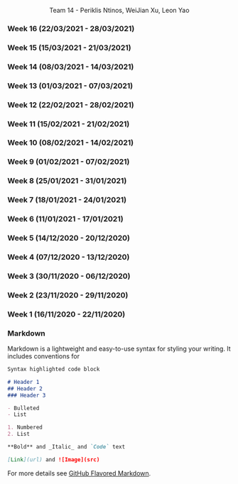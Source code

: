 <p style="text-align: center;">Team 14 - Periklis Ntinos, WeiJian Xu, Leon Yao</p>

### Week 16 (22/03/2021 - 28/03/2021)
### Week 15 (15/03/2021 - 21/03/2021)
### Week 14 (08/03/2021 - 14/03/2021)
### Week 13 (01/03/2021 - 07/03/2021)
### Week 12 (22/02/2021 - 28/02/2021)
### Week 11 (15/02/2021 - 21/02/2021)
### Week 10 (08/02/2021 - 14/02/2021)
### Week 9 (01/02/2021 - 07/02/2021)
### Week 8 (25/01/2021 - 31/01/2021)
### Week 7 (18/01/2021 - 24/01/2021)
### Week 6 (11/01/2021 - 17/01/2021)
### Week 5 (14/12/2020 - 20/12/2020)
### Week 4 (07/12/2020 - 13/12/2020)
### Week 3 (30/11/2020 - 06/12/2020)
### Week 2 (23/11/2020 - 29/11/2020)
### Week 1 (16/11/2020 - 22/11/2020)


### Markdown

Markdown is a lightweight and easy-to-use syntax for styling your writing. It includes conventions for

```markdown
Syntax highlighted code block

# Header 1
## Header 2
### Header 3

- Bulleted
- List

1. Numbered
2. List

**Bold** and _Italic_ and `Code` text

[Link](url) and ![Image](src)
```

For more details see [GitHub Flavored Markdown](https://guides.github.com/features/mastering-markdown/).
